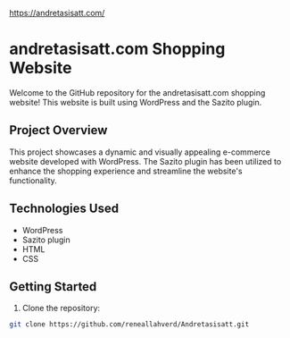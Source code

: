 https://andretasisatt.com/
# andretasisatt.com Shopping Website

Welcome to the GitHub repository for the andretasisatt.com shopping website! This website is built using WordPress and the Sazito plugin.

## Project Overview

This project showcases a dynamic and visually appealing e-commerce website developed with WordPress. The Sazito plugin has been utilized to enhance the shopping experience and streamline the website's functionality.

## Technologies Used

- WordPress
- Sazito plugin
- HTML
- CSS

## Getting Started

1. Clone the repository:

```bash
git clone https://github.com/reneallahverd/Andretasisatt.git
